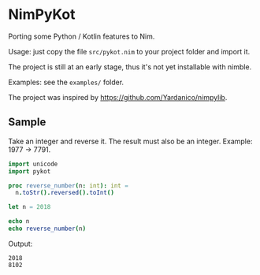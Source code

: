 NimPyKot
========

Porting some Python / Kotlin features to Nim.

Usage: just copy the file `src/pykot.nim` to your project folder and import it.

The project is still at an early stage, thus it's not yet installable with nimble.

Examples: see the `examples/` folder.

The project was inspired by <https://github.com/Yardanico/nimpylib>.

Sample
------

Take an integer and reverse it. The result must also be an integer.
Example: 1977 → 7791.

```nim
import unicode
import pykot

proc reverse_number(n: int): int =
  n.toStr().reversed().toInt()

let n = 2018

echo n
echo reverse_number(n)
```

Output:

```
2018
8102
```
